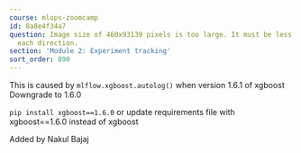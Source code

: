 ```yaml
---
course: mlops-zoomcamp
id: 8a8e4f34a7
question: Image size of 460x93139 pixels is too large. It must be less than 2^16 in
  each direction.
section: 'Module 2: Experiment tracking'
sort_order: 890
---
```


This is caused by ```mlflow.xgboost.autolog()``` when version 1.6.1 of xgboost
Downgrade to 1.6.0

```pip install xgboost==1.6.0``` or update requirements file with xgboost==1.6.0 instead of xgboost

Added by Nakul Bajaj

